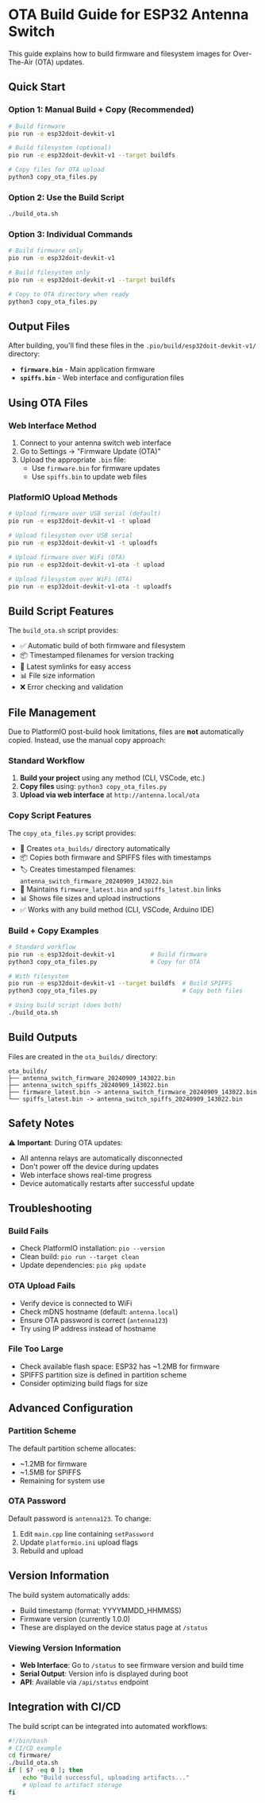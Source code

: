 # OTA Build Guide for ESP32 Antenna Switch

This guide explains how to build firmware and filesystem images for Over-The-Air (OTA) updates.

## Quick Start

### Option 1: Manual Build + Copy (Recommended)
```bash
# Build firmware
pio run -e esp32doit-devkit-v1

# Build filesystem (optional)
pio run -e esp32doit-devkit-v1 --target buildfs

# Copy files for OTA upload
python3 copy_ota_files.py
```

### Option 2: Use the Build Script
```bash
./build_ota.sh
```

### Option 3: Individual Commands
```bash
# Build firmware only
pio run -e esp32doit-devkit-v1

# Build filesystem only  
pio run -e esp32doit-devkit-v1 --target buildfs

# Copy to OTA directory when ready
python3 copy_ota_files.py
```

## Output Files

After building, you'll find these files in the `.pio/build/esp32doit-devkit-v1/` directory:

- **`firmware.bin`** - Main application firmware
- **`spiffs.bin`** - Web interface and configuration files

## Using OTA Files

### Web Interface Method
1. Connect to your antenna switch web interface
2. Go to Settings → "Firmware Update (OTA)"
3. Upload the appropriate `.bin` file:
   - Use `firmware.bin` for firmware updates
   - Use `spiffs.bin` to update web files

### PlatformIO Upload Methods
```bash
# Upload firmware over USB serial (default)
pio run -e esp32doit-devkit-v1 -t upload

# Upload filesystem over USB serial
pio run -e esp32doit-devkit-v1 -t uploadfs

# Upload firmware over WiFi (OTA)
pio run -e esp32doit-devkit-v1-ota -t upload

# Upload filesystem over WiFi (OTA)
pio run -e esp32doit-devkit-v1-ota -t uploadfs
```

## Build Script Features

The `build_ota.sh` script provides:

- ✅ Automatic build of both firmware and filesystem
- 📦 Timestamped filenames for version tracking
- 🔗 Latest symlinks for easy access
- 📊 File size information
- ❌ Error checking and validation

## File Management

Due to PlatformIO post-build hook limitations, files are **not** automatically copied. Instead, use the manual copy approach:

### Standard Workflow
1. **Build your project** using any method (CLI, VSCode, etc.)
2. **Copy files** using: `python3 copy_ota_files.py`
3. **Upload via web interface** at `http://antenna.local/ota`

### Copy Script Features

The `copy_ota_files.py` script provides:

- 📁 Creates `ota_builds/` directory automatically
- 📦 Copies both firmware and SPIFFS files with timestamps
- 🏷️ Creates timestamped filenames: `antenna_switch_firmware_20240909_143022.bin`
- 🔗 Maintains `firmware_latest.bin` and `spiffs_latest.bin` links
- 📊 Shows file sizes and upload instructions
- ✅ Works with any build method (CLI, VSCode, Arduino IDE)

### Build + Copy Examples

```bash
# Standard workflow
pio run -e esp32doit-devkit-v1          # Build firmware
python3 copy_ota_files.py               # Copy for OTA

# With filesystem
pio run -e esp32doit-devkit-v1 --target buildfs  # Build SPIFFS
python3 copy_ota_files.py                        # Copy both files

# Using build script (does both)
./build_ota.sh
```

## Build Outputs

Files are created in the `ota_builds/` directory:

```
ota_builds/
├── antenna_switch_firmware_20240909_143022.bin
├── antenna_switch_spiffs_20240909_143022.bin
├── firmware_latest.bin -> antenna_switch_firmware_20240909_143022.bin
└── spiffs_latest.bin -> antenna_switch_spiffs_20240909_143022.bin
```

## Safety Notes

⚠️ **Important**: During OTA updates:
- All antenna relays are automatically disconnected
- Don't power off the device during updates
- Web interface shows real-time progress
- Device automatically restarts after successful update

## Troubleshooting

### Build Fails
- Check PlatformIO installation: `pio --version`
- Clean build: `pio run --target clean`
- Update dependencies: `pio pkg update`

### OTA Upload Fails
- Verify device is connected to WiFi
- Check mDNS hostname (default: `antenna.local`)
- Ensure OTA password is correct (`antenna123`)
- Try using IP address instead of hostname

### File Too Large
- Check available flash space: ESP32 has ~1.2MB for firmware
- SPIFFS partition size is defined in partition scheme
- Consider optimizing build flags for size

## Advanced Configuration

### Partition Scheme
The default partition scheme allocates:
- ~1.2MB for firmware
- ~1.5MB for SPIFFS
- Remaining for system use

### OTA Password
Default password is `antenna123`. To change:
1. Edit `main.cpp` line containing `setPassword`
2. Update `platformio.ini` upload flags
3. Rebuild and upload

## Version Information

The build system automatically adds:
- Build timestamp (format: YYYYMMDD_HHMMSS)
- Firmware version (currently 1.0.0)
- These are displayed on the device status page at `/status`

### Viewing Version Information
- **Web Interface**: Go to `/status` to see firmware version and build time
- **Serial Output**: Version info is displayed during boot
- **API**: Available via `/api/status` endpoint

## Integration with CI/CD

The build script can be integrated into automated workflows:

```bash
#!/bin/bash
# CI/CD example
cd firmware/
./build_ota.sh
if [ $? -eq 0 ]; then
    echo "Build successful, uploading artifacts..."
    # Upload to artifact storage
fi
```